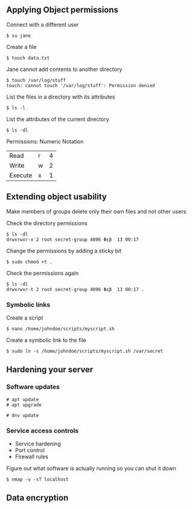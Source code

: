 ## Applying Object permissions

Connect with a different user

```Shell
$ su jane
```

Create a file

```Shell
$ touch data.txt
```

Jane cannot add contents to another directory

```Shell
$ touch /var/log/stuff
touch: cannot touch '/var/log/stuff': Permission denied
```

List the files in a directory with its attributes

```Shell
$ ls -l
```

List the attributes of the current directory

```Shell
$ ls -dl
```

Permissions: Numeric Notation

|   |   |   |
|---|---|---|
|Read|r|4|
|Write|w|2|
|Execute|x|1|

## Extending object usability

Make members of groups delete only their own files and not other users

Check the directory permissions

```Shell
$ ls -dl
drwxrwxr-x 2 root secret-group 4096 Φεβ  13 00:17
```

Change the permissions by adding a sticky bit

```Shell
$ sudo chmod +t .
```

Check the permissions again

```Shell
$ ls -dl
drwxrwxr-t 2 root secret-group 4096 Φεβ  13 00:17 .
```

### Symbolic links

Create a script

```Shell
$ nano /home/johndoe/scripts/myscript.sh
```

Create a symbolic link to the file

```Shell
$ sudo ln -s /home/johndoe/scripts/myscript.sh /var/secret
```

## Hardening your server

### Software updates

```Shell
# apt update
# apt upgrade

# dnv update
```

### Service access controls

- Service hardening
- Port control
- Firewall rules

Figure out what software is actually running so you can shut it down

```Shell
$ nmap -v -sT localhost
```

## Data encryption